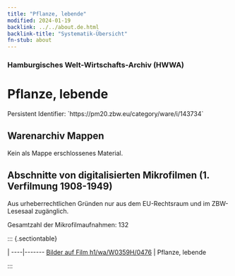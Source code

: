 ```yaml
---
title: "Pflanze, lebende"
modified: 2024-01-19
backlink: ../../about.de.html
backlink-title: "Systematik-Übersicht"
fn-stub: about
---
```


### Hamburgisches Welt-Wirtschafts-Archiv (HWWA)

# Pflanze, lebende

<div class="hint">Persistent Identifier: `https://pm20.zbw.eu/category/ware/i/143734`</div>







## Warenarchiv Mappen





Kein als Mappe erschlossenes Material.



<a id="filmsections" />

## Abschnitte von digitalisierten Mikrofilmen (1. Verfilmung 1908-1949)

<p>Aus urheberrechtlichen Gründen nur aus dem EU-Rechtsraum und im ZBW-Lesesaal zugänglich.</p>


<p>Gesamtzahl der Mikrofilmaufnahmen: 132</p>





::: {.sectiontable}

 | 
----|-------
<a class="btn" href="https://pm20.zbw.eu/film/h1/wa/W0359H/0476" rel="nofollow">Bilder auf Film h1/wa/W0359H/0476</a> | Pflanze, lebende


:::
















